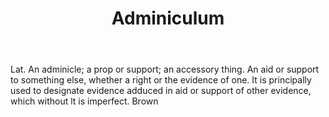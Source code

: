 ---
title: Adminiculum
permalink: "/definitions/adminiculum.html"
body: Lat. An adminicle; a prop or support; an accessory thing. An aid or support
  to something else, whether a right or the evidence of one. It is principally used
  to designate evidence adduced in aid or support of other evidence, which without
  lt is imperfect. Brown
published_at: '2018-07-07'
layout: post
---